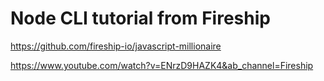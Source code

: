 # Node CLI tutorial from Fireship

https://github.com/fireship-io/javascript-millionaire

https://www.youtube.com/watch?v=ENrzD9HAZK4&ab_channel=Fireship
